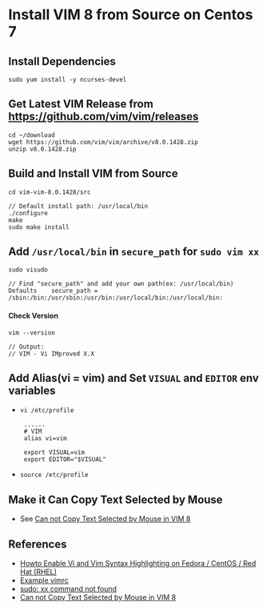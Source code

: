 # Install VIM 8 from Source on Centos 7
  
## Install Dependencies

    sudo yum install -y ncurses-devel

## Get Latest VIM Release from <https://github.com/vim/vim/releases>

```
cd ~/download
wget https://github.com/vim/vim/archive/v8.0.1428.zip
unzip v8.0.1428.zip
```

## Build and Install VIM from Source
```
cd vim-vim-8.0.1428/src

// Default install path: /usr/local/bin
./configure
make
sudo make install
```

## Add `/usr/local/bin` in `secure_path` for `sudo vim xx`

`sudo visudo`

```
// Find "secure_path" and add your own path(ex: /usr/local/bin)
Defaults    secure_path = /sbin:/bin:/usr/sbin:/usr/bin:/usr/local/bin:/usr/local/bin:
```

#### Check Version

```
vim --version

// Output:
// VIM - Vi IMproved X.X
```

## Add Alias(vi = vim) and Set `VISUAL` and `EDITOR` env variables 

* `vi /etc/profile`

    
   ```
    ......
    # VIM
    alias vi=vim

    export VISUAL=vim
    export EDITOR="$VISUAL"
    ```

* `source /etc/profile`

## Make it Can Copy Text Selected by Mouse
* See [Can not Copy Text Selected by Mouse in VIM 8](can-not-copy-text-selected-by-mouse-in-vim-8.md)

## References
* [Howto Enable Vi and Vim Syntax Highlighting on Fedora / CentOS / Red Hat (RHEL)](http://www.if-not-true-then-false.com/2012/vi-vim-syntax-highlighting-on-fedora-centos-red-hat-rhel/)
* [Example vimrc](http://vim.wikia.com/wiki/Example_vimrc)
* [sudo: xx command not found](https://github.com/northbright/Notes/blob/master/Linux/Commands/sudo-command-not-found.md)
* [Can not Copy Text Selected by Mouse in VIM 8](can-not-copy-text-selected-by-mouse-in-vim-8.md)

